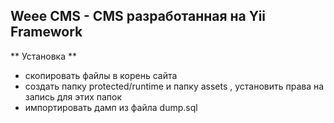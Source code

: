 ## Weee CMS - CMS разработанная на Yii Framework
** Установка **
* скопировать файлы в корень сайта
* создать папку protected/runtime и папку assets , установить права на запись для этих папок
* импортировать дамп из файла dump.sql
